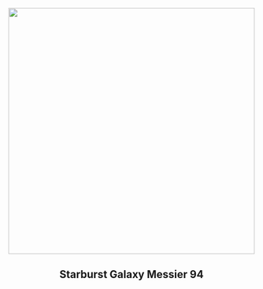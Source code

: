 
<p align="center"><img src="https://apod.nasa.gov/apod/image/2503/M94_hst1542a.jpg" width="500" height="500"></p>
<h2 align="center"> Starburst Galaxy Messier 94 </h2>
